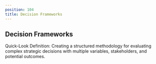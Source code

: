 ```yaml
---
position: 104
title: Decision Frameworks
---
```


## Decision Frameworks

Quick-Look Definition: Creating a structured methodology for evaluating complex strategic decisions with multiple variables, stakeholders, and potential outcomes.